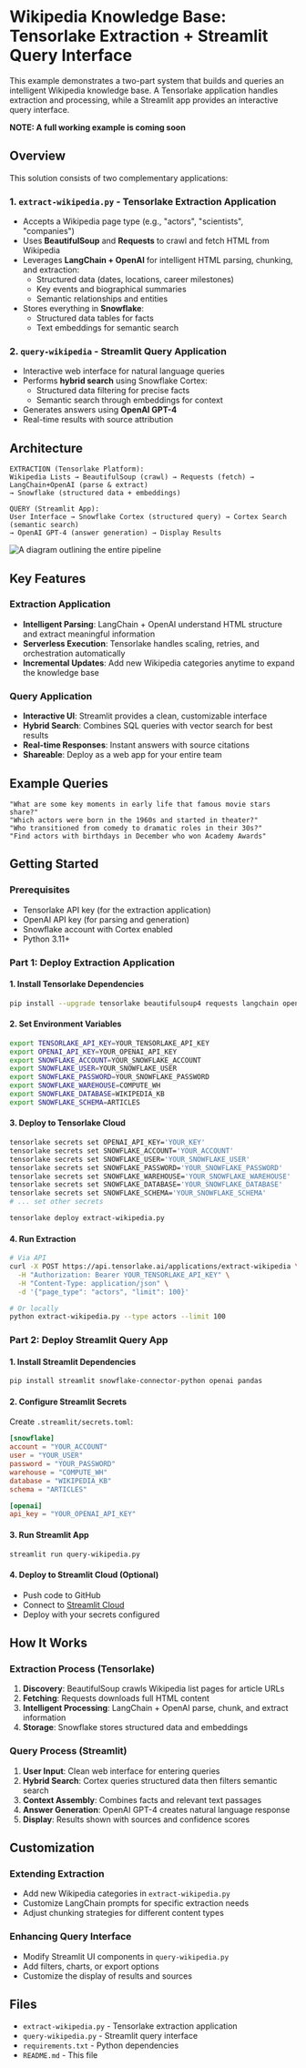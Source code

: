 # Wikipedia Knowledge Base: Tensorlake Extraction + Streamlit Query Interface

This example demonstrates a two-part system that builds and queries an intelligent Wikipedia knowledge base. A Tensorlake application handles extraction and processing, while a Streamlit app provides an interactive query interface.

**NOTE: A full working example is coming soon**

## Overview

This solution consists of two complementary applications:

### 1. `extract-wikipedia.py` - Tensorlake Extraction Application
- Accepts a Wikipedia page type (e.g., "actors", "scientists", "companies")
- Uses **BeautifulSoup** and **Requests** to crawl and fetch HTML from Wikipedia
- Leverages **LangChain + OpenAI** for intelligent HTML parsing, chunking, and extraction:
  - Structured data (dates, locations, career milestones)
  - Key events and biographical summaries
  - Semantic relationships and entities
- Stores everything in **Snowflake**:
  - Structured data tables for facts
  - Text embeddings for semantic search

### 2. `query-wikipedia` - Streamlit Query Application
- Interactive web interface for natural language queries
- Performs **hybrid search** using Snowflake Cortex:
  - Structured data filtering for precise facts
  - Semantic search through embeddings for context
- Generates answers using **OpenAI GPT-4**
- Real-time results with source attribution

## Architecture
```
EXTRACTION (Tensorlake Platform):
Wikipedia Lists → BeautifulSoup (crawl) → Requests (fetch) → LangChain+OpenAI (parse & extract)
→ Snowflake (structured data + embeddings)

QUERY (Streamlit App):
User Interface → Snowflake Cortex (structured query) → Cortex Search (semantic search)
→ OpenAI GPT-4 (answer generation) → Display Results
```

![A diagram outlining the entire pipeline](./Snowflake_Wikipedia_Diagram.png)

## Key Features

### Extraction Application
- **Intelligent Parsing**: LangChain + OpenAI understand HTML structure and extract meaningful information
- **Serverless Execution**: Tensorlake handles scaling, retries, and orchestration automatically
- **Incremental Updates**: Add new Wikipedia categories anytime to expand the knowledge base

### Query Application  
- **Interactive UI**: Streamlit provides a clean, customizable interface
- **Hybrid Search**: Combines SQL queries with vector search for best results
- **Real-time Responses**: Instant answers with source citations
- **Shareable**: Deploy as a web app for your entire team

## Example Queries
```
"What are some key moments in early life that famous movie stars share?"
"Which actors were born in the 1960s and started in theater?"
"Who transitioned from comedy to dramatic roles in their 30s?"
"Find actors with birthdays in December who won Academy Awards"
```

## Getting Started

### Prerequisites

- Tensorlake API key (for the extraction application)
- OpenAI API key (for parsing and generation)
- Snowflake account with Cortex enabled
- Python 3.11+

### Part 1: Deploy Extraction Application

#### 1. Install Tensorlake Dependencies
```bash
pip install --upgrade tensorlake beautifulsoup4 requests langchain openai snowflake-connector-python
```

#### 2. Set Environment Variables
```bash
export TENSORLAKE_API_KEY=YOUR_TENSORLAKE_API_KEY
export OPENAI_API_KEY=YOUR_OPENAI_API_KEY
export SNOWFLAKE_ACCOUNT=YOUR_SNOWFLAKE_ACCOUNT
export SNOWFLAKE_USER=YOUR_SNOWFLAKE_USER
export SNOWFLAKE_PASSWORD=YOUR_SNOWFLAKE_PASSWORD
export SNOWFLAKE_WAREHOUSE=COMPUTE_WH
export SNOWFLAKE_DATABASE=WIKIPEDIA_KB
export SNOWFLAKE_SCHEMA=ARTICLES
```

#### 3. Deploy to Tensorlake Cloud
```bash
tensorlake secrets set OPENAI_API_KEY='YOUR_KEY'
tensorlake secrets set SNOWFLAKE_ACCOUNT='YOUR_ACCOUNT'
tensorlake secrets set SNOWFLAKE_USER='YOUR_SNOWFLAKE_USER'
tensorlake secrets set SNOWFLAKE_PASSWORD='YOUR_SNOWFLAKE_PASSWORD'
tensorlake secrets set SNOWFLAKE_WAREHOUSE='YOUR_SNOWFLAKE_WAREHOUSE'
tensorlake secrets set SNOWFLAKE_DATABASE='YOUR_SNOWFLAKE_DATABASE'
tensorlake secrets set SNOWFLAKE_SCHEMA='YOUR_SNOWFLAKE_SCHEMA'
# ... set other secrets

tensorlake deploy extract-wikipedia.py
```

#### 4. Run Extraction
```bash
# Via API
curl -X POST https://api.tensorlake.ai/applications/extract-wikipedia \
  -H "Authorization: Bearer YOUR_TENSORLAKE_API_KEY" \
  -H "Content-Type: application/json" \
  -d '{"page_type": "actors", "limit": 100}'

# Or locally
python extract-wikipedia.py --type actors --limit 100
```

### Part 2: Deploy Streamlit Query App

#### 1. Install Streamlit Dependencies
```bash
pip install streamlit snowflake-connector-python openai pandas
```

#### 2. Configure Streamlit Secrets
Create `.streamlit/secrets.toml`:
```toml
[snowflake]
account = "YOUR_ACCOUNT"
user = "YOUR_USER"
password = "YOUR_PASSWORD"
warehouse = "COMPUTE_WH"
database = "WIKIPEDIA_KB"
schema = "ARTICLES"

[openai]
api_key = "YOUR_OPENAI_API_KEY"
```

#### 3. Run Streamlit App
```bash
streamlit run query-wikipedia.py
```

#### 4. Deploy to Streamlit Cloud (Optional)
- Push code to GitHub
- Connect to [Streamlit Cloud](https://streamlit.io/cloud)
- Deploy with your secrets configured

## How It Works

### Extraction Process (Tensorlake)
1. **Discovery**: BeautifulSoup crawls Wikipedia list pages for article URLs
2. **Fetching**: Requests downloads full HTML content
3. **Intelligent Processing**: LangChain + OpenAI parse, chunk, and extract information
4. **Storage**: Snowflake stores structured data and embeddings

### Query Process (Streamlit)
1. **User Input**: Clean web interface for entering queries
2. **Hybrid Search**: Cortex queries structured data then filters semantic search
3. **Context Assembly**: Combines facts and relevant text passages
4. **Answer Generation**: OpenAI GPT-4 creates natural language response
5. **Display**: Results shown with sources and confidence scores

## Customization

### Extending Extraction
- Add new Wikipedia categories in `extract-wikipedia.py`
- Customize LangChain prompts for specific extraction needs
- Adjust chunking strategies for different content types

### Enhancing Query Interface
- Modify Streamlit UI components in `query-wikipedia.py`
- Add filters, charts, or export options
- Customize the display of results and sources

## Files

- `extract-wikipedia.py` - Tensorlake extraction application
- `query-wikipedia.py` - Streamlit query interface
- `requirements.txt` - Python dependencies
- `README.md` - This file